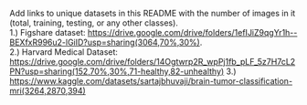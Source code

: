 Add links to unique datasets in this README with the number of images in it (total, training, testing, or any other classes).  
1.) Figshare dataset: https://drive.google.com/drive/folders/1efIJiZ9qgYr1h--BEXfxR996u2-lGiID?usp=sharing(3064,70%,30%).  
2.) Harvard Medical Dataset: https://drive.google.com/drive/folders/14Ogtwrp2R_wpPj1fb_pLF_5z7H7cL2PN?usp=sharing(152,70%,30%,71-healthy,82-unhealthy)
3.) https://www.kaggle.com/datasets/sartajbhuvaji/brain-tumor-classification-mri(3264,2870,394)

